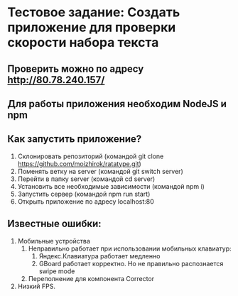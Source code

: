 # Тестовое задание: Создать приложение для проверки скорости набора текста

## Проверить можно по адресу http://80.78.240.157/

## Для работы приложения необходим NodeJS и npm

## Как запустить приложение?

1.  Склонировать репозиторий (командой git clone https://github.com/moizhirok/ratatype.git)
2.  Поменять ветку на server (командой git switch server)
3.  Перейти в папку server (командой cd server)
4.  Установить все необходимые зависимости (командой npm i)
5.  Запустить сервер (командой npm run start)
6.  Открыть приложение по адресу localhost:80

## Известные ошибки:

1. Мобильные устройства
   1. Неправильно работает при использовании мобильных клавиатур:
      1. Яндекс.Клавиатура работает медленно
      2. GBoard работает корректно. Но не правильно распознается swipe mode
   2. Переполнение для компонента Corrector 
2. Низкий FPS.
